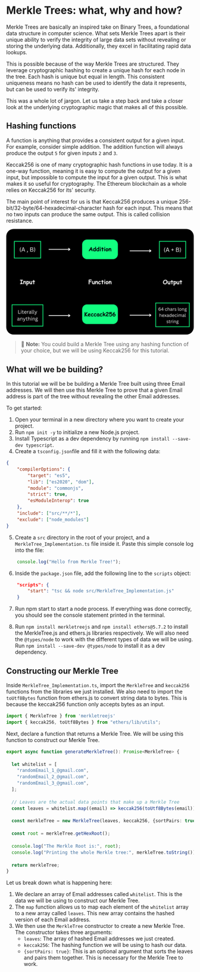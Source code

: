 # Merkle Trees: what, why and how?

Merkle Trees are basically an inspired take on Binary Trees, a foundational data structure in computer science.
What sets Merkle Trees apart is their unique ability to verify the integrity of large data sets without revealing or storing the underlying data.
Additionally, they excel in facilitating rapid data lookups.

This is possible because of the way Merkle Trees are structured. They leverage cryptographic hashing to create a unique hash for each node in the tree. Each hash is unique but equal in length.
This consistent uniqueness means no hash can be used to identify the data it represents, but can be used to verify its' integrity.

This was a whole lot of jargon. Let us take a step back and take a closer look at the underlying cryptographic magic that makes all of this possible.

## Hashing functions

A function is anything that provides a consistent output for a given input. For example, consider simple addition. The addition function will always produce the output `5` for given inputs `2` and `3`.

Keccak256 is one of many cryptographic hash functions in use today. It is a one-way function, meaning it is easy to compute the output for a given input, but impossible to compute the input for a given output. This is what makes it so useful for cryptography.
The Ethereum blockchain as a whole relies on Keccak256 for its' security.

The main point of interest for us is that Keccak256 produces a unique 256-bit/32-byte/64-hexadecimal-character hash for each input. This means that no two inputs can produce the same output. This is called collision resistance.

<p align="center">
  <img src="images/1.png" style="border-radius: 20px">
</p>

>📝  **Note:**
> You could build a Merkle Tree using any hashing function of your choice, but we will be using Keccak256 for this tutorial.

## What will we be building?

In this tutorial we will be be building a Merkle Tree built using three Email addresses. We will then use this Merkle Tree to prove that a given Email address is part of the tree without revealing the other Email addresses.

To get started:

1. Open your terminal in a new directory where you want to create your project.
2. Run `npm init -y` to initialize a new Node.js project.
3. Install Typescript as a dev dependency by running `npm install --save-dev typescript`.
4. Create a `tsconfig.json`file and fill it with the following data:
 
```json
{
    "compilerOptions": {
        "target": "es5",
        "lib": ["es2020", "dom"],
        "module": "commonjs",
        "strict": true,
        "esModuleInterop": true
    },
    "include": ["src/**/*"],
    "exclude": ["node_modules"]
}
```

5. Create a `src` directory in the root of your project, and a `MerkleTree_Implementation.ts` file inside it. Paste this simple console log into the file:

```typescript
    console.log("Hello from Merkle Tree!");
```

6. Inside the `package.json` file, add the following line to the `scripts` object:

```json
    "scripts": {
        "start": "tsc && node src/MerkleTree_Implementation.js"
    }
``` 

7. Run npm start to start a node process. If everything was done correctly, you should see the console statement printed in the terminal.

8. Run  `npm install merkletreejs` and `npm install ethers@5.7.2` to install the MerkleTree.js and ethers.js libraries respectively.
We will also need the `@types/node` to work with the different types of data we will be using. Run `npm install --save-dev @types/node` to install it as a dev dependency.

## Constructing our Merkle Tree

Inside `MerkleTree_Implementation.ts`, import the `MerkleTree` and `keccak256` functions from the libraries we just installed. We also need to import the `toUtf8Bytes` function from ethers.js to convert string data to bytes.
This is because the keccak256 function only accepts bytes as an input.

```typescript
import { MerkleTree } from 'merkletreejs'
import { keccak256, toUtf8Bytes } from "ethers/lib/utils";
```

Next, declare a function that returns a Merkle Tree. We will be using this function to construct our Merkle Tree.

```typescript
export async function generateMerkleTree(): Promise<MerkleTree> {

  let whitelist = [
    "randomEmail_1_@gmail.com",
    "randomEmail_2_@gmail.com",
    "randomEmail_3_@gmail.com",
  ];

  // Leaves are the actual data points that make up a Merkle Tree
  const leaves = whitelist.map((email) => keccak256(toUtf8Bytes(email)));

  const merkleTree = new MerkleTree(leaves, keccak256, {sortPairs: true});

  const root = merkleTree.getHexRoot();

  console.log("The Merkle Root is:", root);
  console.log("Printing the whole Merkle tree:", merkleTree.toString());

  return merkleTree;
}
```

Let us break down what is happening here:

1. We declare an array of Email addresses called `whitelist`. This is the data we will be using to construct our Merkle Tree.
2. The `map` function allows us to map each element of the `whitelist` array to a new array called `leaves`. This new array contains the hashed version of each Email address.
3. We then use the `MerkleTree` constructor to create a new Merkle Tree. The constructor takes three arguments:
    - `leaves`: The array of hashed Email addresses we just created.
    - `keccak256`: The hashing function we will be using to hash our data.
    - `{sortPairs: true}`: This is an optional argument that sorts the leaves and pairs them together. This is necessary for the Merkle Tree to work.